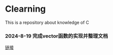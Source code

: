 # Clearning
This is a repository about knowledge of C


### 2024-8-19 完成vector函数的实现并整理文档
[链接](clearning/tree/main/VectorGernerate)